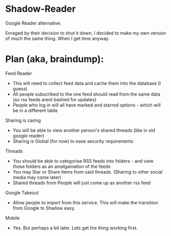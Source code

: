 Shadow-Reader
=============

Google Reader alternative.

Enraged by their decision to shut it down, I decided to make my own version of much the same thing.
When I get time anyway.

Plan (aka, braindump):
=====

Feed Reader
* This will need to collect feed data and cache them into the database (I guess)
* All people subscribed to the one feed should read from the same data (so rss feeds arent bashed for updates)
* People who log in will all have marked and starred options - which will be in a different table

Sharing is caring
* You will be able to view another person's shared threads (like in old google reader)
* Sharing is Global (for now) to ease security requirements

Threads
* You should be able to categorise RSS feeds into folders - and view those folders as an amalgamation of the feeds
* You may Star or Share items from said threads. (Sharing to other social media may come later)
* Shared threads from People will just come up as another rss feed

Google Takeout
* Allow people to import from this service. This will make the transition from Google to Shadow easy.

Mobile
* Yes. But perhaps a bit later. Lets get the thing working first.
